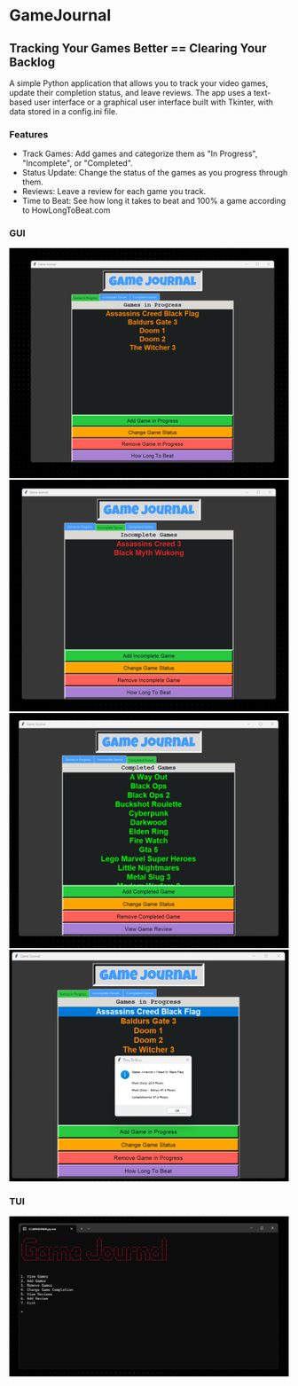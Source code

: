 # GameJournal
## Tracking Your Games Better == Clearing Your Backlog
A simple Python application that allows you to track your video games, update their completion status, and leave reviews. The app uses a text-based user interface or a graphical user interface built with Tkinter, with data stored in a config.ini file.

### Features
- Track Games: Add games and categorize them as "In Progress", "Incomplete", or "Completed".
- Status Update: Change the status of the games as you progress through them.
- Reviews: Leave a review for each game you track.
- Time to Beat: See how long it takes to beat and 100% a game according to HowLongToBeat.com

### GUI
![Games In Progress](README_imgs/inprogress.png)
![Games Incomplete](README_imgs/incomplete.png)
![Games Completed](README_imgs/completed.png)
![Time To Beat](README_imgs/TimeToBeat2.png)


### TUI
![Text Interface](README_imgs/TUI.png)

